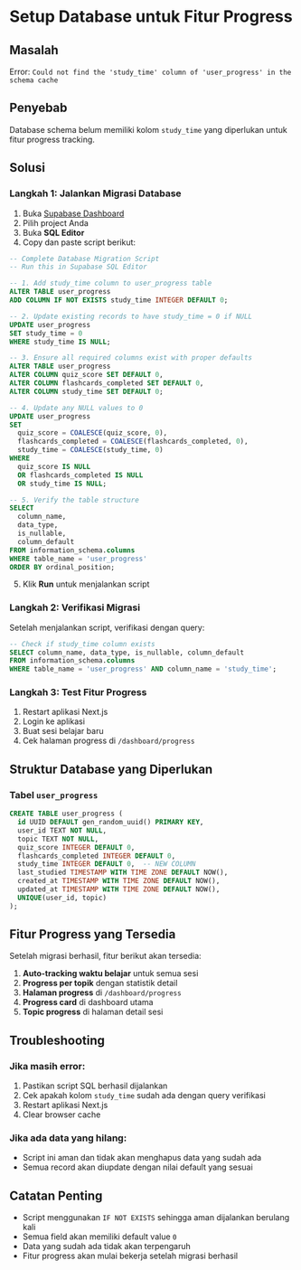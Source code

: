 # Setup Database untuk Fitur Progress

## Masalah
Error: `Could not find the 'study_time' column of 'user_progress' in the schema cache`

## Penyebab
Database schema belum memiliki kolom `study_time` yang diperlukan untuk fitur progress tracking.

## Solusi

### Langkah 1: Jalankan Migrasi Database

1. Buka [Supabase Dashboard](https://supabase.com/dashboard)
2. Pilih project Anda
3. Buka **SQL Editor**
4. Copy dan paste script berikut:

```sql
-- Complete Database Migration Script
-- Run this in Supabase SQL Editor

-- 1. Add study_time column to user_progress table
ALTER TABLE user_progress 
ADD COLUMN IF NOT EXISTS study_time INTEGER DEFAULT 0;

-- 2. Update existing records to have study_time = 0 if NULL
UPDATE user_progress 
SET study_time = 0 
WHERE study_time IS NULL;

-- 3. Ensure all required columns exist with proper defaults
ALTER TABLE user_progress 
ALTER COLUMN quiz_score SET DEFAULT 0,
ALTER COLUMN flashcards_completed SET DEFAULT 0,
ALTER COLUMN study_time SET DEFAULT 0;

-- 4. Update any NULL values to 0
UPDATE user_progress 
SET 
  quiz_score = COALESCE(quiz_score, 0),
  flashcards_completed = COALESCE(flashcards_completed, 0),
  study_time = COALESCE(study_time, 0)
WHERE 
  quiz_score IS NULL 
  OR flashcards_completed IS NULL 
  OR study_time IS NULL;

-- 5. Verify the table structure
SELECT 
  column_name, 
  data_type, 
  is_nullable, 
  column_default
FROM information_schema.columns 
WHERE table_name = 'user_progress'
ORDER BY ordinal_position;
```

5. Klik **Run** untuk menjalankan script

### Langkah 2: Verifikasi Migrasi

Setelah menjalankan script, verifikasi dengan query:

```sql
-- Check if study_time column exists
SELECT column_name, data_type, is_nullable, column_default
FROM information_schema.columns 
WHERE table_name = 'user_progress' AND column_name = 'study_time';
```

### Langkah 3: Test Fitur Progress

1. Restart aplikasi Next.js
2. Login ke aplikasi
3. Buat sesi belajar baru
4. Cek halaman progress di `/dashboard/progress`

## Struktur Database yang Diperlukan

### Tabel `user_progress`
```sql
CREATE TABLE user_progress (
  id UUID DEFAULT gen_random_uuid() PRIMARY KEY,
  user_id TEXT NOT NULL,
  topic TEXT NOT NULL,
  quiz_score INTEGER DEFAULT 0,
  flashcards_completed INTEGER DEFAULT 0,
  study_time INTEGER DEFAULT 0,  -- NEW COLUMN
  last_studied TIMESTAMP WITH TIME ZONE DEFAULT NOW(),
  created_at TIMESTAMP WITH TIME ZONE DEFAULT NOW(),
  updated_at TIMESTAMP WITH TIME ZONE DEFAULT NOW(),
  UNIQUE(user_id, topic)
);
```

## Fitur Progress yang Tersedia

Setelah migrasi berhasil, fitur berikut akan tersedia:

1. **Auto-tracking waktu belajar** untuk semua sesi
2. **Progress per topik** dengan statistik detail
3. **Halaman progress** di `/dashboard/progress`
4. **Progress card** di dashboard utama
5. **Topic progress** di halaman detail sesi

## Troubleshooting

### Jika masih error:
1. Pastikan script SQL berhasil dijalankan
2. Cek apakah kolom `study_time` sudah ada dengan query verifikasi
3. Restart aplikasi Next.js
4. Clear browser cache

### Jika ada data yang hilang:
- Script ini aman dan tidak akan menghapus data yang sudah ada
- Semua record akan diupdate dengan nilai default yang sesuai

## Catatan Penting

- Script menggunakan `IF NOT EXISTS` sehingga aman dijalankan berulang kali
- Semua field akan memiliki default value `0`
- Data yang sudah ada tidak akan terpengaruh
- Fitur progress akan mulai bekerja setelah migrasi berhasil 